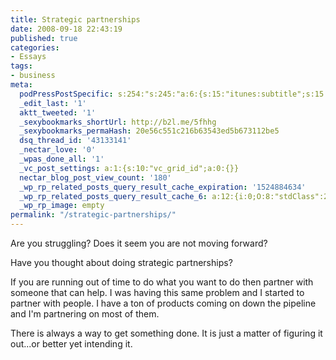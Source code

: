 ```yaml
---
title: Strategic partnerships
date: 2008-09-18 22:43:19
published: true
categories:
- Essays
tags:
- business
meta:
  podPressPostSpecific: s:254:"s:245:"a:6:{s:15:"itunes:subtitle";s:15:"##PostExcerpt##";s:14:"itunes:summary";s:15:"##PostExcerpt##";s:15:"itunes:keywords";s:17:"##WordPressCats##";s:13:"itunes:author";s:10:"##Global##";s:15:"itunes:explicit";s:2:"No";s:12:"itunes:block";s:2:"No";}";";
  _edit_last: '1'
  aktt_tweeted: '1'
  _sexybookmarks_shortUrl: http://b2l.me/5fhhg
  _sexybookmarks_permaHash: 20e56c551c216b63543ed5b673112be5
  dsq_thread_id: '43133141'
  _nectar_love: '0'
  _wpas_done_all: '1'
  _vc_post_settings: a:1:{s:10:"vc_grid_id";a:0:{}}
  nectar_blog_post_view_count: '180'
  _wp_rp_related_posts_query_result_cache_expiration: '1524884634'
  _wp_rp_related_posts_query_result_cache_6: a:12:{i:0;O:8:"stdClass":2:{s:7:"post_id";s:3:"271";s:5:"score";s:17:"65.94664949147457";}i:1;O:8:"stdClass":2:{s:7:"post_id";s:4:"4201";s:5:"score";s:17:"60.58979242160607";}i:2;O:8:"stdClass":2:{s:7:"post_id";s:4:"4082";s:5:"score";s:17:"55.26461676746845";}i:3;O:8:"stdClass":2:{s:7:"post_id";s:3:"324";s:5:"score";s:17:"52.11335980427121";}i:4;O:8:"stdClass":2:{s:7:"post_id";s:4:"4137";s:5:"score";s:17:"51.01480893593289";}i:5;O:8:"stdClass":2:{s:7:"post_id";s:4:"1117";s:5:"score";s:18:"49.642451913557075";}i:6;O:8:"stdClass":2:{s:7:"post_id";s:4:"7173";s:5:"score";s:18:"45.136942286855756";}i:7;O:8:"stdClass":2:{s:7:"post_id";s:4:"2784";s:5:"score";s:17:"43.76458526447994";}i:8;O:8:"stdClass":2:{s:7:"post_id";s:4:"1041";s:5:"score";s:17:"43.76458526447994";}i:9;O:8:"stdClass":2:{s:7:"post_id";s:3:"688";s:5:"score";s:17:"43.76458526447994";}i:10;O:8:"stdClass":2:{s:7:"post_id";s:3:"350";s:5:"score";s:17:"43.76458526447994";}i:11;O:8:"stdClass":2:{s:7:"post_id";s:2:"32";s:5:"score";s:17:"43.76458526447994";}}
  _wp_rp_image: empty
permalink: "/strategic-partnerships/"
---
```

Are you struggling? Does it seem you are not moving forward?

Have you thought about doing strategic partnerships?

If you are running out of time to do what you want to do then partner with someone that can help. I was having this same problem and I started to partner with people. I have a ton of products coming on down the pipeline and I'm partnering on most of them.

There is always a way to get something done. It is just a matter of figuring it out...or better yet intending it.
